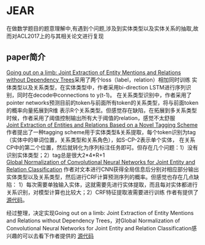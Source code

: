 # JEAR
在做数学题目的题意理解中,有遇到个问题,涉及到实体类型以及实体关系的抽取,故而对ACL2017上的与其相关论文进行复现

## paper简介

[Going out on a limb: Joint Extraction of Entity Mentions and Relations without Dependency 
Trees](https://www.aclweb.org/anthology/P/P17/P17-1085.pdf)采用了两个loss（label，relation）相加同时训练
实体类型以及关系类型，在实体类型中，作者采用bi-direction LSTM进行序列识别，同时在decode中connections to y(t-1)。
在关系类型识别中，作者采用了pointer networks预测目前的token与前面所有token的关系类型，将与前面token的概率向量拓展到R维
表示R个关系类型。但感觉存在缺陷，在拓展到多关系类型时候，作者采用了阈值控制输出所有大于阈值的relation，感觉不太舒服
</br>
[Joint Extraction of Entities and Relations Based on a Novel Tagging Scheme](https://arxiv.org/pdf/1706.05075.pdf)
作者提出了一种tagging scheme用于实体类型&关系提取，每个token识别为tag（实体中的单词位置，关系类型和关系角色），如S-CP-2表示单个实体，
在关系CP中的第二个位置，然后就转化为序列标注任务即可。但存在几个问题：1）没有识别实体类型；2）tag总是很大2\*4*R+1
</br>
[Global Normalization of Convolutional Neural Networks for Joint Entity and Relation Classification](https://arxiv.org/pdf/1707.07719.pdf)
作者对文本进行CNN获得全局信息后分别对相应部分输出实体类型以及关系类型，然后进行CRF计算预测序列的概率。但感觉也存在几点缺陷：
1）每次需要单独输入实体，这就需要先进行实体提取，而且每对实体都进行关系识别，对模型计算也比较大；2）CRF特征提取液需要进行训练
作者有提供了[源代码](http://cistern.cis.lmu.de)。


经过整理，决定实现Going out on a limb: Joint Extraction of Entity Mentions and Relations without Dependency 
Trees，对Global Normalization of Convolutional Neural Networks for Joint Entity and Relation Classification感兴趣的可以去看下作者提供的
[源代码](http://cistern.cis.lmu.de)
